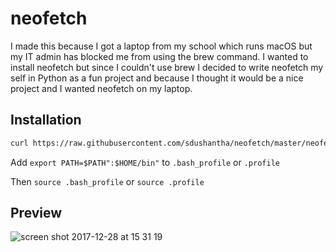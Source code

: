 # neofetch

I made this because I got a laptop from my school which runs macOS but my IT admin has blocked me from using the brew command. I wanted to install neofetch but since I couldn't use brew I decided to write neofetch my self in Python as a fun project and because I thought it would be a nice project and I wanted neofetch on my laptop.

## Installation
```bash
curl https://raw.githubusercontent.com/sdushantha/neofetch/master/neofetch > neofetch && mkdir -p ~/bin && mv neofetch ~/bin && chmod +x ~/bin/neofetch
```

Add ```export PATH=$PATH":$HOME/bin"``` to ```.bash_profile``` or ```.profile```


Then ```source .bash_profile``` or ```source .profile```

## Preview

![screen shot 2017-12-28 at 15 31 19](https://user-images.githubusercontent.com/27065646/34413513-46ba780e-ebe4-11e7-93ec-f2b9602321b2.png)
